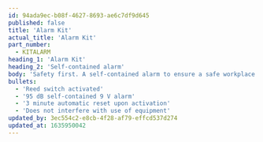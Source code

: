 ```yaml
---
id: 94ada9ec-b08f-4627-8693-ae6c7df9d645
published: false
title: 'Alarm Kit'
actual_title: 'Alarm Kit'
part_number:
  - KITALARM
heading_1: 'Alarm Kit'
heading_2: 'Self-contained alarm'
body: 'Safety first. A self-contained alarm to ensure a safe workplace.'
bullets:
  - 'Reed switch activated'
  - '95 dB self-contained 9 V alarm'
  - '3 minute automatic reset upon activation'
  - 'Does not interfere with use of equipment'
updated_by: 3ec554c2-e8cb-4f28-af79-effcd537d274
updated_at: 1635950042
---
```

